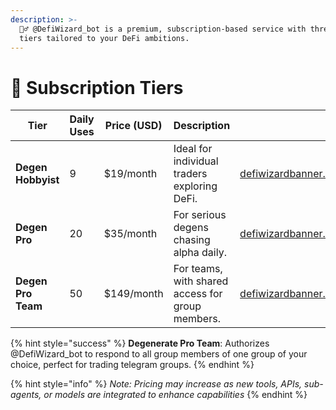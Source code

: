 ```yaml
---
description: >-
  🧙‍♂️ @DefiWizard_bot is a premium, subscription-based service with three
  tiers tailored to your DeFi ambitions.
---
```


# 🥇 Subscription Tiers

<table data-view="cards" data-full-width="false"><thead><tr><th>Tier</th><th>Daily Uses</th><th>Price (USD)</th><th>Description</th><th data-hidden data-card-cover data-type="files"></th></tr></thead><tbody><tr><td><strong>Degen Hobbyist</strong></td><td>9</td><td>$19/month</td><td>Ideal for individual traders exploring DeFi.</td><td><a href="../.gitbook/assets/defiwizardbanner.png">defiwizardbanner.png</a></td></tr><tr><td><strong>Degen Pro</strong></td><td>20</td><td>$35/month</td><td>For serious degens chasing alpha daily.</td><td><a href="../.gitbook/assets/defiwizardbanner.png">defiwizardbanner.png</a></td></tr><tr><td><strong>Degen Pro Team</strong></td><td>50</td><td>$149/month</td><td>For teams, with shared access for group members.</td><td><a href="../.gitbook/assets/defiwizardbanner.png">defiwizardbanner.png</a></td></tr></tbody></table>

{% hint style="success" %}
**Degenerate Pro Team**: Authorizes @DefiWizard\_bot to respond to all group members of one group of your choice, perfect for trading telegram groups.
{% endhint %}

{% hint style="info" %}
_Note: Pricing may increase as new tools, APIs, sub-agents, or models are integrated to enhance capabilities_
{% endhint %}
